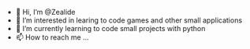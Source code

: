 - 👋 Hi, I’m @Zealide
- 👀 I’m interested in learing to code games and other small applications
- 🌱 I’m currently learning to code small projects with python
- 📫 How to reach me ...

<!---
Zealide/Zealide is a ✨ special ✨ repository because its `README.md` (this file) appears on your GitHub profile.
You can click the Preview link to take a look at your changes.
--->
